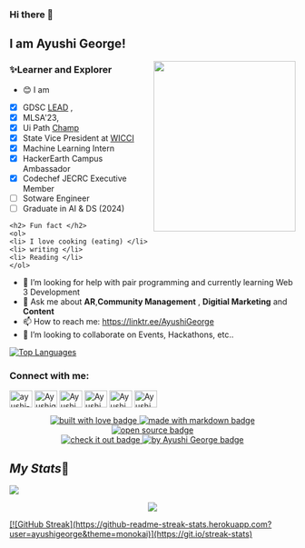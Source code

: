 ### Hi there 👋 
## I am Ayushi George!


<img align="right" src= "![theengineergeoreg](https://user-images.githubusercontent.com/76419649/224656419-6904d8d7-a978-4216-9c62-f08f6e4b7c71.jpg)"
 height='300' width='250'>


### ✨Learner and Explorer
<!--
**ayushigeorge/ayushigeorge** is a  _special_ ✨ repository because its `README.md` (this file) appears on your GitHub profile.

Here are some ideas to get you started:
-->
- 😊 I am 
* [x] GDSC [LEAD](https://g.dev/ayushigeorge31) , 
* [x] MLSA'23, 
* [x] Ui Path [Champ](https://forum.uipath.com/t/meet-the-uipath-student-developer-champions-2022-2023/482621)
* [x] State Vice President at [WICCI](https://wicci.in/ayushi-george)
* [X] Machine Learning Intern
* [X] HackerEarth Campus Ambassador
* [x] Codechef JECRC Executive Member
* [ ] Sotware Engineer
* [ ] Graduate in AI & DS (2024)
``` 
<h2> Fun fact </h2> 
<ol> 
<li> I love cooking (eating) </li>
<li> writing </li>
<li> Reading </li>
</ol>
```
- 🤔 I’m looking for help with pair programming and currently learning Web 3 Development
- 💬 Ask me about **AR**,**Community Management** , **Digitial Marketing** and **Content**
- 📫 How to reach me: https://linktr.ee/AyushiGeorge
- 👯 I’m looking to collaborate on Events, Hackathons, etc..

[![Top Languages](https://github-readme-stats.vercel.app/api/top-langs/?username=ayushigeorge&layout=compact&theme=tokyonight)](https://github.com/ayushigeorge/github-readme-stats)
<br>


<h3 align="left">Connect with me:</h3>
<p align="left">
<a href="www.linkedin.com/in/ayushi-george/" target="blank"><img align="center" src="https://raw.githubusercontent.com/rahuldkjain/github-profile-readme-generator/master/src/images/icons/Social/linked-in-alt.svg" alt="ayushi-george/" height="30" width="40" /></a>
<a href="https://fb.com/ayushigeorge.941" target="blank"><img align="center" src="https://raw.githubusercontent.com/rahuldkjain/github-profile-readme-generator/master/src/images/icons/Social/facebook.svg" alt="Ayushigeorge" height="30" width="40" /></a> 
<a href="https://instagram.com/theengineergeorge" target="blank"><img align="center" src="https://raw.githubusercontent.com/rahuldkjain/github-profile-readme-generator/master/src/images/icons/Social/instagram.svg" alt="AyushiGeorge" height="30" width="40" /></a>
<a href="https://www.codechef.com/users/ayushigeorge31" target="blank"><img align="center" src="https://cdn.jsdelivr.net/npm/simple-icons@3.1.0/icons/codechef.svg" alt="AyushiGeorge" height="30" width="40" /></a>
<a href="https://www.hackerrank.com/ayushigeorge31" target="blank"><img align="center" src="https://raw.githubusercontent.com/rahuldkjain/github-profile-readme-generator/master/src/images/icons/Social/hackerrank.svg" alt="AyushiGeorge" height="30" width="40" /></a>
<a href="https://www.leetcode.com/ayushigeorge31/" target="blank"><img align="center" src="https://raw.githubusercontent.com/rahuldkjain/github-profile-readme-generator/master/src/images/icons/Social/leet-code.svg" alt="AyushiGeorge" height="30" width="40" /></a> 
</p>
<p align="center">
  <a href="https://github.com/ayushigeorge" target="_blank" rel="noopener noreferrer">
    <img src="https://forthebadge.com/images/badges/built-with-love.svg" alt="built with love badge" />
 </a>
  <a href="https://github.com/ayushigeorge" target="_blank" rel="noopener noreferrer">
    <img src="https://forthebadge.com/images/badges/made-with-markdown.svg" alt="made with markdown badge" />
 </a>
  <a href="https://github.com/ayushigeorge" target="_blank" rel="noopener noreferrer">
    <img src="https://forthebadge.com/images/badges/open-source.svg" alt="open source badge" />
 </a>
 <br />
 <a href="https://ayushigeorge.carrd.co/" target="_blank" rel="noopener noreferrer">
    <img src="https://forthebadge.com/images/badges/check-it-out.svg" alt="check it out badge" />
 </a>
  <a href="https://github.com/ayushigeorge" target="_blank" rel="noopener noreferrer">
    <img src="https://forthebadge.com/images/badges/built-by-developers.svg" alt=" by Ayushi George badge" />
 </a>
</p>


## *My Stats*🔗

<a href="https://github.com/ayushigeorge">
 <img 
   src="https://github-readme-stats.vercel.app/api?username=ayushigeorge&show_icons=true&theme=tokyonight" 
/>
 <p align="center">
<img src = "https://github.com/ayushigeorge/ayushigeorge/blob/output/github-contribution-grid-snake.svg">
</p>
[![GitHub Streak](https://github-readme-streak-stats.herokuapp.com?user=ayushigeorge&theme=monokai)](https://git.io/streak-stats)
